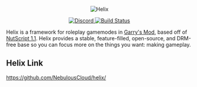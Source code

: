 <p align="center">
	<img src="https://raw.githubusercontent.com/NebulousCloud/helix/master/docs/banner.gif" alt="Helix" />
</p>

<p align="center">
	<a href="https://discord.gg/2AutUcF">
		<img src="https://img.shields.io/discord/505957257125691423.svg" alt="Discord" />
	</a>
	<a href="https://github.com/NebulousCloud/helix/actions">
		<img src="https://img.shields.io/github/workflow/status/NebulousCloud/helix/CI" alt="Build Status" />
	</a>
</p>

Helix is a framework for roleplay gamemodes in [Garry's Mod](https://gmod.facepunch.com/), based off of [NutScript 1.1](https://github.com/rebel1324/NutScript). Helix provides a stable, feature-filled, open-source, and DRM-free base so you can focus more on the things you want: making gameplay.

## Helix Link
https://github.com/NebulousCloud/helix/
